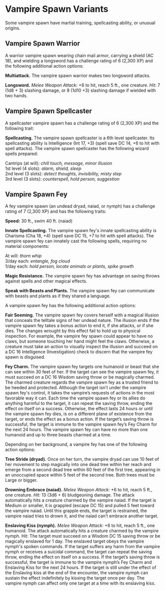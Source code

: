 # Vampire Spawn Variants

Some vampire spawn have martial training, spellcasting ability, or unusual origins.

## Vampire Spawn Warrior

A warrior vampire spawn wearing chain mail armor, carrying a shield (AC 18), and wielding a longsword has a challenge rating of 6 (2,300 XP) and the following additional action options:

**Multiattack.** The vampire spawn warrior makes two longsword attacks.

**Longsword.** _Melee Weapon Attack:_ +6 to hit, reach 5 ft., one creature. _Hit:_ 7 (1d8 + 3) slashing damage, or 8 (1d10 +3) slashing damage if wielded with two hands.

## Vampire Spawn Spellcaster

A spellcaster vampire spawn has a challenge rating of 6 (2,300 XP) and the following trait:

**Spellcasting.** The vampire spawn spellcaster is a 6th level spellcaster. Its spellcasting ability is Intelligence (Int 17, +3) (spell save DC 14, +6 to hit with spell attacks). The vampire spawn spellcaster has the following wizard spells prepared:

Cantrips (at will): _chill touch, message, minor illusion_  
1st level (4 slots): _alarm, shield, sleep_  
2nd level (3 slots): _detect thoughts, invisibility, misty step_  
3rd level (3 slots): _counterspell, hold person, suggestion_  

## Vampire Spawn Fey

A fey vampire spawn (an undead dryad, naiad, or nymph) has a challenge rating of 7 (2,300 XP) and has the following traits:

**Speed:** 30 ft., swim 40 ft. (naiad)

**Innate Spellcasting.** The vampire spawn fey's innate spellcasting ability is Charisma (Cha 18, +4) (spell save DC 15, +7 to hit with spell attacks). The vampire spawn fey can innately cast the following spells, requiring no material components:

At will: _thorn whip_  
3/day each: _entangle, fog cloud_  
1/day each: _hold person, locate animals or plants, spike growth_  

**Magic Resistance.** The vampire spawn fey has advantage on saving throws against spells and other magical effects.

**Speak with Beasts and Plants.** The vampire spawn fey can communicate with beasts and plants as if they shared a language.

A vampire spawn fey has the following additional action options:

**Fair Seeming.** The vampire spawn fey covers herself with a magical illusion that conceals the telltale signs of her undead nature. The illusion ends if the vampire spawn fey takes a bonus action to end it, if she attacks, or if she dies.
The changes wrought by this effect fail to hold up to physical inspection. For example, the vampire fey spawn could appear to have no claws, but someone touching her hand might feel the claws. Otherwise, a creature must take an action to visually inspect the illusion and succeed on a DC 16 Intelligence (Investigation) check to discern that the vampire fey spawn is disguised.

**Fey Charm.** The vampire spawn fey targets one humanoid or beast that she can see within 30 feet of her. If the target can see the vampire spawn fey, it must succeed on a DC 16 Wisdom saving throw or be magically charmed. The charmed creature regards the vampire spawn fey as a trusted friend to be heeded and protected. Although the target isn’t under the vampire spawn fey's control, it takes the vampire’s requests of actions in the most favorable way it can.
Each time the vampire spawn fey or its allies do anything harmful to the target, it can repeat the saving throw, ending the effect on itself on a success. Otherwise, the effect lasts 24 hours or until the vampire spawn fey dies, is on a different plane of existence from the target, or ends the effect as a bonus action. If the target’s saving throw is successful, the target is immune to the vampire spawn fey’s Fey Charm for the next 24 hours.
The vampire spawn fey can have no more than one humanoid and up to three beasts charmed at a time.

Depending on her background, a vampire fey has one of the following action options:

**Tree Stride (dryad).** Once on her turn, the vampire dryad can use 10 feet of her movement to step magically into one dead tree within her reach and emerge from a second dead tree within 60 feet of the first tree, appearing in an unoccupied space within 5 feet of the second tree. Both trees must be Large or bigger.

**Drowning Embrace (naiad).** _Melee Weapon Attack:_ +6 to hit, reach 5 ft., one creature. _Hit:_ 13 (3d6 + 6) bludgeoning damage. The attack automatically hits a creature charmed by the vampire naiad. If the target is Medium or smaller, it is grappled (escape DC 15) and pulled 5 feet toward the vampire naiad. Until this grapple ends, the target is restrained, the vampire naiad tries to drown it, and the naiad can’t embrace another target.

**Enslaving Kiss (nymph).** _Melee Weapon Attack:_ +6 to hit, reach 5 ft., one humanoid. The attack automatically hits a creature charmed by the vampire nymph. Hit: The target must succeed on a Wisdom DC 15 saving throw or be magically enslaved for 1 day. The enslaved target obeys the vampire nymph's spoken commands. If the target suffers any harm from the vampire nymph or receives a suicidal command, the target can repeat the saving throw, ending the effect on itself on a success. If the target’s saving throw is successful, the target is immune to the vampire nymph’s Fey Charm and Enslaving Kiss for the next 24 hours. If the target is still under the effect of the Enslaving kiss at the end of the encounter, the vampire nymph can sustain the effect indefinitely by kissing the target once per day. The vampire nymph can affect only one target at a time with its enslaving kiss.